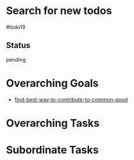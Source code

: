 # Search for new todos

#todo19

## Status
pending

# Overarching Goals
- [find-best-way-to-contribute-to-common-good](../planning/goals/find-best-way-to-contribute-to-common-good.md)

# Overarching Tasks

# Subordinate Tasks
